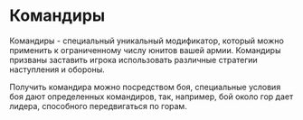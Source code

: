 # Командиры 

Командиры - специальный уникальный модификатор, который можно применить к ограниченному
числу юнитов вашей армии. Командиры призваны заставить игрока использовать различные
стратегии наступления и обороны.

Получить командира можно посредством боя, специальные условия боя дают определенных командиров, 
так, например, бой около гор дает лидера, способного передвигаться по горам.
